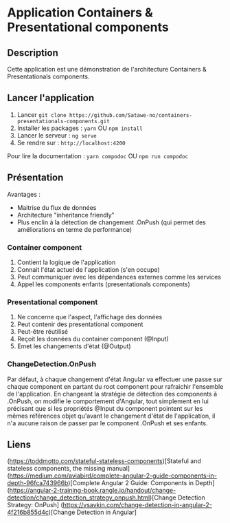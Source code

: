 # Application Containers & Presentational components

## Description

Cette application est une démonstration de l'architecture Containers & Presentationals components.

## Lancer l'application

1. Lancer `git clone https://github.com/Satawe-no/containers-presentationals-components.git`
2. Installer les packages : `yarn` OU `npm install`
3. Lancer le serveur : `ng serve`
4. Se rendre sur : `http://localhost:4200`

Pour lire la documentation : `yarn compodoc` OU `npm run compodoc`

## Présentation

Avantages : 

- Maitrise du flux de données
- Architecture "inheritance friendly"
- Plus enclin à la détection de changement .OnPush (qui permet des améliorations en terme de performance)

### Container component

1. Contient la logique de l'application
2. Connait l'état actuel de l'application (s'en occupe)
3. Peut communiquer avec les dépendances externes comme les services
5. Appel les components enfants (presentationals components)

### Presentational component

1. Ne concerne que l'aspect, l'affichage des données
2. Peut contenir des presentational component
3. Peut-être réutilisé
4. Reçoit les données du container component (@Input)
5. Emet les changements d'état (@Output)

### ChangeDetection.OnPush

Par défaut, à chaque changement d'état Angular va effectuer une passe sur chaque component en partant du root component pour rafraichir l'ensemble de l'application.
En changeant la stratégie de détection des components à .OnPush, on modifie le comportement d'Angular, tout simplement en lui précisant que si les propriétés @Input du component pointent sur les mêmes références objet qu'avant le changement d'état de l'application, il n'a aucune raison de passer par le component .OnPush et ses enfants.

## Liens
(https://toddmotto.com/stateful-stateless-components)[Stateful and stateless components, the missing manual]
(https://medium.com/aviabird/complete-angular-2-guide-components-in-depth-96fca743966b)[Complete Angular 2 Guide: Components in Depth]
(https://angular-2-training-book.rangle.io/handout/change-detection/change_detection_strategy_onpush.html)[Change Detection Strategy: OnPush]
(https://vsavkin.com/change-detection-in-angular-2-4f216b855d4c)[Change Detection in Angular]

